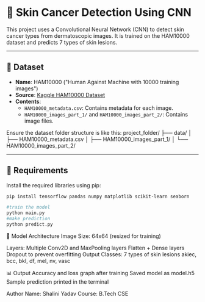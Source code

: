 # 🧬 Skin Cancer Detection Using CNN

This project uses a Convolutional Neural Network (CNN) to detect skin cancer types from dermatoscopic images. It is trained on the HAM10000 dataset and predicts 7 types of skin lesions.

---

## 📁 Dataset

- **Name**: HAM10000 ("Human Against Machine with 10000 training images")
- **Source**: [Kaggle HAM10000 Dataset](https://www.kaggle.com/kmader/skin-cancer-mnist-ham10000)
- **Contents**:
  - `HAM10000_metadata.csv`: Contains metadata for each image.
  - `HAM10000_images_part_1/` and `HAM10000_images_part_2/`: Contains image files.

Ensure the dataset folder structure is like this:
project_folder/
├── data/
│ ├── HAM10000_metadata.csv
│ ├── HAM10000_images_part_1/
│ └── HAM10000_images_part_2/


---

## 🔧 Requirements
Install the required libraries using pip:

```bash
pip install tensorflow pandas numpy matplotlib scikit-learn seaborn

#train the model
python main.py
#make prediction
python predict.py
```

🧠 Model Architecture
Image Size: 64x64 (resized for training)

Layers:
Multiple Conv2D and MaxPooling layers
Flatten + Dense layers
Dropout to prevent overfitting
Output Classes: 7 types of skin lesions
akiec, bcc, bkl, df, mel, nv, vasc

📊 Output
Accuracy and loss graph after training
Saved model as model.h5
Sample prediction printed in the terminal

Author
Name: Shalini Yadav
Course: B.Tech CSE
